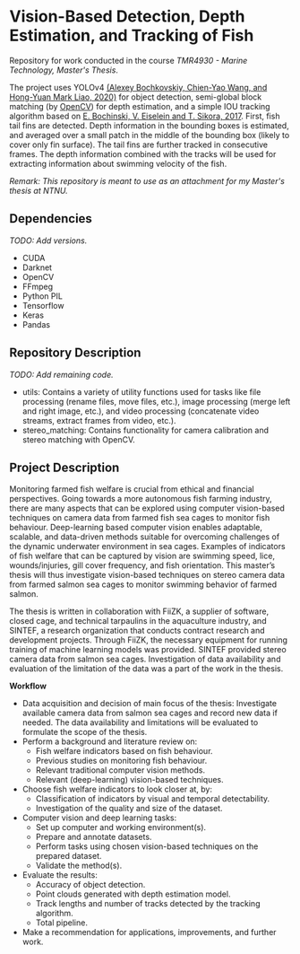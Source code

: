 # Vision-Based Detection, Depth Estimation, and Tracking of Fish
Repository for work conducted in the course _TMR4930 - Marine Technology, Master's Thesis_.

The project uses YOLOv4 [(Alexey Bochkovskiy, Chien-Yao Wang, and Hong-Yuan Mark Liao, 2020)](https://arxiv.org/abs/2004.10934) for object detection, semi-global block matching (by [OpenCV](https://docs.opencv.org/4.5.2/d2/d85/classcv_1_1StereoSGBM.html)) for depth estimation, and a simple IOU tracking algorithm based on [E. Bochinski, V. Eiselein and T. Sikora, 2017](https://ieeexplore.ieee.org/document/8078516). First, fish tail fins are detected. Depth information in the bounding boxes is estimated, and averaged over a small patch in the middle of the bounding box (likely to cover only fin surface). The tail fins are further tracked in consecutive frames. The depth information combined with the tracks will be used for extracting information about swimming velocity of the fish.

_Remark: This repository is meant to use as an attachment for my Master's thesis at NTNU._

## Dependencies
_TODO: Add versions._
- CUDA
- Darknet
- OpenCV
- FFmpeg
- Python PIL
- Tensorflow
- Keras
- Pandas

## Repository Description
_TODO: Add remaining code._
- utils: Contains a variety of utility functions used for tasks like file processing (rename files, move files, etc.), image processing (merge left and right image, etc.), and video processing (concatenate video streams, extract frames from video, etc.).
- stereo_matching: Contains functionality for camera calibration and stereo matching with OpenCV.

## Project Description
Monitoring farmed fish welfare is crucial from ethical and financial perspectives. Going towards a more autonomous fish farming industry, there are many aspects that can be explored using computer vision-based techniques on camera data from farmed fish sea cages to monitor fish behaviour. Deep-learning based computer vision enables adaptable, scalable, and data-driven methods suitable for overcoming challenges of the dynamic underwater environment in sea cages. Examples of indicators of fish welfare that can be captured by vision are swimming speed, lice, wounds/injuries, gill cover frequency, and fish orientation. This master’s thesis will thus investigate vision-based techniques on stereo camera data from farmed salmon sea cages to monitor swimming behavior of farmed salmon.

The thesis is written in collaboration with FiiZK, a supplier of software, closed cage, and technical tarpaulins in the aquaculture industry, and SINTEF, a research organization that conducts contract research and development projects. Through FiiZK, the necessary equipment for running training of machine learning models was provided. SINTEF provided stereo camera data from salmon sea cages. Investigation of data availability and evaluation of the limitation of the data was a part of the work in the thesis.

__Workflow__
- Data acquisition and decision of main focus of the thesis: Investigate available camera data from salmon sea cages and record new data if needed. The data availability and limitations will be evaluated to formulate the scope of the thesis.
- Perform a background and literature review on:
  * Fish welfare indicators based on fish behaviour.
  * Previous studies on monitoring fish behaviour.
  * Relevant traditional computer vision methods.
  * Relevant (deep-learning) vision-based techniques.
- Choose fish welfare indicators to look closer at, by:
  * Classification of indicators by visual and temporal detectability.
  * Investigation of the quality and size of the dataset.
- Computer vision and deep learning tasks:
  * Set up computer and working environment(s).
  * Prepare and annotate datasets.
  * Perform tasks using chosen vision-based techniques on the prepared dataset.
  * Validate the method(s).
- Evaluate the results:
  * Accuracy of object detection.
  * Point clouds generated with depth estimation model.
  * Track lengths and number of tracks detected by the tracking algorithm.
  * Total pipeline.
- Make a recommendation for applications, improvements, and further work.
